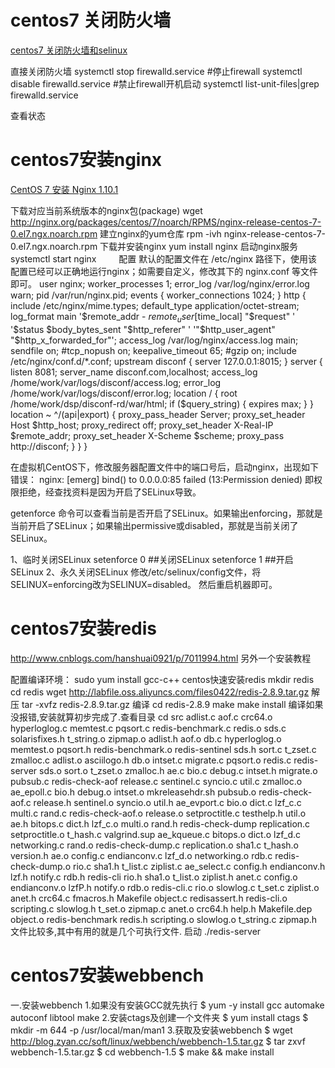 # centos7 关闭防火墙
[centos7 关闭防火墙和selinux](https://www.jianshu.com/p/d6414b5295b8)

直接关闭防火墙
systemctl stop firewalld.service #停止firewall
systemctl disable firewalld.service #禁止firewall开机启动
systemctl list-unit-files|grep firewalld.service 

查看状态


# centos7安装nginx
[CentOS 7 安装 Nginx 1.10.1](https://www.linuxidc.com/Linux/2016-08/134450.htm)

下载对应当前系统版本的nginx包(package)
wget http://nginx.org/packages/centos/7/noarch/RPMS/nginx-release-centos-7-0.el7.ngx.noarch.rpm
建立nginx的yum仓库
rpm -ivh nginx-release-centos-7-0.el7.ngx.noarch.rpm
下载并安装nginx
yum install nginx
启动nginx服务
systemctl start nginx
　　
配置
默认的配置文件在 /etc/nginx 路径下，使用该配置已经可以正确地运行nginx；如需要自定义，修改其下的 nginx.conf 等文件即可。
user  nginx;
worker_processes  1;
error_log  /var/log/nginx/error.log warn;
pid        /var/run/nginx.pid;
events {
    worker_connections  1024;
}
http {
    include       /etc/nginx/mime.types;
    default_type  application/octet-stream;
    log_format  main  '$remote_addr - $remote_user [$time_local] "$request" '
                      '$status $body_bytes_sent "$http_referer" '
                      '"$http_user_agent" "$http_x_forwarded_for"';
    access_log  /var/log/nginx/access.log  main;
    sendfile        on;
    #tcp_nopush     on;
    keepalive_timeout  65;
    #gzip  on;
    include /etc/nginx/conf.d/*.conf;
upstream disconf {
    server 127.0.0.1:8015;
}
server {
    listen   8081;
    server_name disconf.com,localhost;
    access_log /home/work/var/logs/disconf/access.log;
    error_log /home/work/var/logs/disconf/error.log;
    location / {
        root /home/work/dsp/disconf-rd/war/html;
        if ($query_string) {
            expires max;
        }
    }
    location ~ ^/(api|export) {
        proxy_pass_header Server;
        proxy_set_header Host $http_host;
        proxy_redirect off;
        proxy_set_header X-Real-IP $remote_addr;
        proxy_set_header X-Scheme $scheme;
        proxy_pass http://disconf;
    }
}
}


在虚拟机CentOS下，修改服务器配置文件中的端口号后，启动nginx，出现如下错误：
nginx: [emerg] bind() to 0.0.0.0:85 failed (13:Permission denied)
即权限拒绝，经查找资料是因为开启了SELinux导致。

getenforce 命令可以查看当前是否开启了SELinux。如果输出enforcing，那就是当前开启了SELinux；如果输出permissive或disabled，那就是当前关闭了SELinux。

1、临时关闭SELinux
     setenforce 0 ##关闭SELinux
     setenforce 1 ##开启SELinux
2、永久关闭SELinux
     修改/etc/selinux/config文件，将SELINUX=enforcing改为SELINUX=disabled。
     然后重启机器即可。


# centos7安装redis
http://www.cnblogs.com/hanshuai0921/p/7011994.html
另外一个安装教程

配置编译环境：
sudo yum install gcc-c++
centos快速安装redis
mkdir redis
cd redis
wget http://labfile.oss.aliyuncs.com/files0422/redis-2.8.9.tar.gz
解压
tar -xvfz redis-2.8.9.tar.gz
编译
cd redis-2.8.9
make
make install
 编译如果没报错,安装就算初步完成了.查看目录
cd src
adlist.c aof.c crc64.o hyperloglog.c memtest.c pqsort.c redis-benchmark.c redis.o sds.c solarisfixes.h t_string.o zipmap.o
adlist.h aof.o db.c hyperloglog.o memtest.o pqsort.h redis-benchmark.o redis-sentinel sds.h sort.c t_zset.c zmalloc.c
adlist.o asciilogo.h db.o intset.c migrate.c pqsort.o redis.c redis-server sds.o sort.o t_zset.o zmalloc.h
ae.c bio.c debug.c intset.h migrate.o pubsub.c redis-check-aof release.c sentinel.c syncio.c util.c zmalloc.o
ae_epoll.c bio.h debug.o intset.o mkreleasehdr.sh pubsub.o redis-check-aof.c release.h sentinel.o syncio.o util.h
ae_evport.c bio.o dict.c lzf_c.c multi.c rand.c redis-check-aof.o release.o setproctitle.c testhelp.h util.o
ae.h bitops.c dict.h lzf_c.o multi.o rand.h redis-check-dump replication.c setproctitle.o t_hash.c valgrind.sup
ae_kqueue.c bitops.o dict.o lzf_d.c networking.c rand.o redis-check-dump.c replication.o sha1.c t_hash.o version.h
ae.o config.c endianconv.c lzf_d.o networking.o rdb.c redis-check-dump.o rio.c sha1.h t_list.c ziplist.c
ae_select.c config.h endianconv.h lzf.h notify.c rdb.h redis-cli rio.h sha1.o t_list.o ziplist.h
anet.c config.o endianconv.o lzfP.h notify.o rdb.o redis-cli.c rio.o slowlog.c t_set.c ziplist.o
anet.h crc64.c fmacros.h Makefile object.c redisassert.h redis-cli.o scripting.c slowlog.h t_set.o zipmap.c
anet.o crc64.h help.h Makefile.dep object.o redis-benchmark redis.h scripting.o slowlog.o t_string.c zipmap.h
文件比较多,其中有用的就是几个可执行文件.
启动
./redis-server



# centos7安装webbench

一.安装webbench
1.如果没有安装GCC就先执行 
$ yum -y install gcc automake autoconf libtool make
2.安装ctags及创建一个文件夹
$ yum install ctags
$ mkdir -m 644 -p /usr/local/man/man1
3.获取及安装webbench
$ wget http://blog.zyan.cc/soft/linux/webbench/webbench-1.5.tar.gz
$ tar zxvf webbench-1.5.tar.gz
$ cd webbench-1.5
$ make && make install











